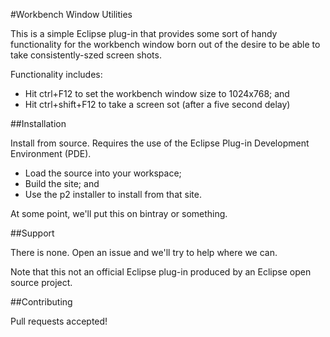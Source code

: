 #Workbench Window Utilities

This is a simple Eclipse plug-in that provides some sort of handy functionality for the workbench window
born out of the desire to be able to take consistently-szed screen shots.

Functionality includes:

* Hit ctrl+F12 to set the workbench window size to 1024x768; and
* Hit ctrl+shift+F12 to take a screen sot (after a five second delay)

##Installation

Install from source. Requires the use of the Eclipse Plug-in Development Environment (PDE).

* Load the source into your workspace;
* Build the site; and
* Use the p2 installer to install from that site.

At some point, we'll put this on bintray or something.

##Support

There is none. Open an issue and we'll try to help where we can.

Note that this not an official Eclipse plug-in produced by an Eclipse open source project.

##Contributing

Pull requests accepted!
